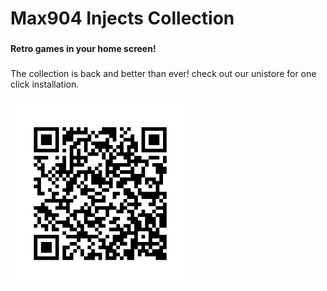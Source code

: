 <h1 align="left">Max904 Injects Collection</h1>

###

<h4 align="left">Retro games in your home screen!</h4>

###

<p align="left">The collection is back and better than ever! check out our unistore for one click installation.</p>

###

<div align="left">
  <img height="287" src="https://raw.githubusercontent.com/Max904/Max904_Injects/refs/heads/main/QR.png"  />
</div>

###
